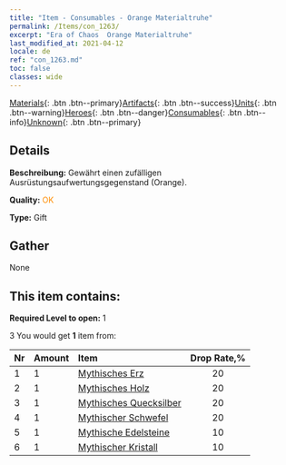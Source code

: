 ```yaml
---
title: "Item - Consumables - Orange Materialtruhe"
permalink: /Items/con_1263/
excerpt: "Era of Chaos  Orange Materialtruhe"
last_modified_at: 2021-04-12
locale: de
ref: "con_1263.md"
toc: false
classes: wide
---
```

 [Materials](/de/Items/){: .btn .btn--primary}[Artifacts](/de/Items/Artifacts/){: .btn .btn--success}[Units](/de/Items/Units/){: .btn .btn--warning}[Heroes](/de/Items/Heroes/){: .btn .btn--danger}[Consumables](/de/Items/Consumables/){: .btn .btn--info}[Unknown](/de/Items/Unknown/){: .btn .btn--primary}

## Details
 **Beschreibung:** Gewährt einen zufälligen Ausrüstungsaufwertungsgegenstand (Orange).

 **Quality:** <span style="color: #FF8C00">OK</span>

 **Type:** Gift

## Gather

  None

## This item contains:

 **Required Level to open:** 1

 3 You would get **1** item  from:

  | Nr | Amount |     Item    | Drop Rate,% |
  |:---|:-------|:------------|:---------:|
  | 1 | 1 | [Mythisches Erz](/de/Items/mat_61/) | 20 | 
  | 2 | 1 | [Mythisches Holz](/de/Items/mat_62/) | 20 | 
  | 3 | 1 | [Mythisches Quecksilber](/de/Items/mat_63/) | 20 | 
  | 4 | 1 | [Mythischer Schwefel](/de/Items/mat_64/) | 20 | 
  | 5 | 1 | [Mythische Edelsteine](/de/Items/mat_65/) | 10 | 
  | 6 | 1 | [Mythischer Kristall](/de/Items/mat_66/) | 10 | 
